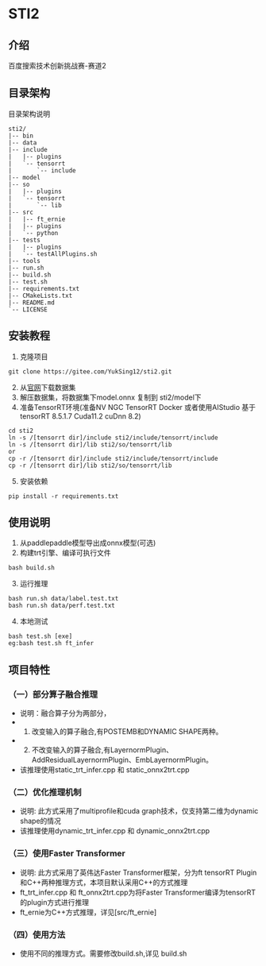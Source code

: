 # STI2

## 介绍
百度搜索技术创新挑战赛-赛道2

## 目录架构
目录架构说明
```
sti2/
|-- bin
|-- data
|-- include
|   |-- plugins
|   `-- tensorrt
|       `-- include 
|-- model
|-- so
|   |-- plugins
|   `-- tensorrt
|       `-- lib 
|-- src
|   |-- ft_ernie
|   |-- plugins
|   `-- python
|-- tests
|   |-- plugins
|   `-- testAllPlugins.sh
|-- tools
|-- run.sh
|-- build.sh
|-- test.sh
|-- requirements.txt
|-- CMakeLists.txt
|-- README.md
`-- LICENSE
```


## 安装教程

1.  克隆项目
```
git clone https://gitee.com/YukSing12/sti2.git
```
2.  从[官网](https://aistudio.baidu.com/aistudio/competition/detail/674/0/introduction)下载数据集
3.  解压数据集，将数据集下model.onnx  复制到  sti2/model下
4.  准备TensorRT环境(准备NV NGC TensorRT Docker 或者使用AIStudio  基于tensorRT 8.5.1.7 Cuda11.2  cuDnn 8.2)
```
cd sti2
ln -s /[tensorrt dir]/include sti2/include/tensorrt/include
ln -s /[tensorrt dir]/lib sti2/so/tensorrt/lib
or
cp -r /[tensorrt dir]/include sti2/include/tensorrt/include
cp -r /[tensorrt dir]/lib sti2/so/tensorrt/lib
```
5.  安装依赖
```
pip install -r requirements.txt
```

## 使用说明

1.  从paddlepaddle模型导出成onnx模型(可选)
2.  构建trt引擎、编译可执行文件
```
bash build.sh
```
3.  运行推理
```
bash run.sh data/label.test.txt
bash run.sh data/perf.test.txt
```
4. 本地测试
```
bash test.sh [exe]
eg:bash test.sh ft_infer
```
## 项目特性
### （一）部分算子融合推理
- 说明：融合算子分为两部分，
- 1. 改变输入的算子融合,有POSTEMB和DYNAMIC SHAPE两种。
- 2. 不改变输入的算子融合,有LayernormPlugin、AddResidualLayernormPlugin、EmbLayernormPlugin。</br>
- 该推理使用static_trt_infer.cpp 和 static_onnx2trt.cpp 
### （二）优化推理机制
- 说明: 此方式采用了multiprofile和cuda graph技术，仅支持第二维为dynamic shape的情况
- 该推理使用dynamic_trt_infer.cpp 和 dynamic_onnx2trt.cpp 
### （三）使用Faster Transformer
- 说明: 此方式采用了英伟达Faster Transformer框架，分为ft tensorRT Plugin和C++两种推理方式，本项目默认采用C++的方式推理
- ft_trt_infer.cpp 和 ft_onnx2trt.cpp为将Faster Transformer编译为tensorRT的plugin方式进行推理
- ft_ernie为C++方式推理，详见[src/ft_ernie]
### （四）使用方法
- 使用不同的推理方式。需要修改build.sh,详见 build.sh
